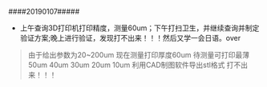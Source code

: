 ####20190107#####
* 上午查询3D打印机打印精度，测量60um；下午打扫卫生，并继续查询并制定验证方案;晚上进行验证，发现打不出来！！！然后又学一会日语。over
>由于给出参数为20~200um
现在测量打印厚度60um
待测量可打印最薄
50um
40um
30um
20um
10um
利用CAD制图软件导出stl格式
打不出来！！！

